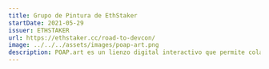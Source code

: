 ```yaml
---
title: Grupo de Pintura de EthStaker
startDate: 2021-05-29
issuer: ETHSTAKER
url: https://ethstaker.cc/road-to-devcon/
image: ../../../assets/images/poap-art.png
description: POAP.art es un lienzo digital interactivo que permite colaborar a artistas de todos los niveles de habilidades, ¡crea piezas originales de arte de píxeles, y acuñalas como NFTs! Únete al evento para soltar algunos píxeles, escuchar desde la comunidad de Devcon y EthStaker, y potencialmente ganar una oportunidad de participar en el siguiente juego de Trivia Quest!
---
```



